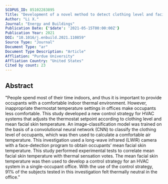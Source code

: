```yaml
---
SCOPUS_ID: 85102283895
Title: "Development of a novel method to detect clothing level and facial skin temperature for controlling HVAC systems"
Author: "Li X."
Journal: "Energy and Buildings"
Publication Date: {'$date': '2021-05-15T00:00:00Z'}
Publication Year: 2021
DOI: "10.1016/j.enbuild.2021.110859"
Source Type: "Journal"
Document Type: "ar"
Document Type Description: "Article"
Affliation: "Purdue University"
Affliation Country: "United States"
Cited by count: 23
---
```


## Abstract
"People spend most of their time indoors, and thus it is important to provide occupants with a comfortable indoor thermal environment. However, inappropriate thermostat temperature settings in offices make occupants less comfortable. This study developed a new control strategy for HVAC systems that adjusts the thermostat setpoint according to clothing level and mean facial skin temperature. An image-classification model was trained on the basis of a convolutional neural network (CNN) to classify the clothing level of occupants, which was then used to calculate a comfortable air temperature. This investigation used a long-wave infrared (LWIR) camera with a face-detection program to obtain occupants’ mean facial skin temperature. This study performed experimental tests to correlate mean facial skin temperature with thermal sensation votes. The mean facial skin temperature was then used to develop a control strategy for an HVAC system in a single-occupant office. With the use of the control strategy, 91% of the subjects tested in this investigation felt thermally neutral in the office."
